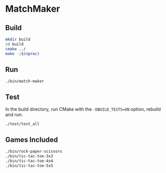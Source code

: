 # MatchMaker

## Build
```sh
mkdir build
cd build
cmake ../
make -j$(nproc)
```

## Run
```
./bin/match-maker
```

## Test
In the build directory, run CMake with the `-DBUILD_TESTS=ON` option, rebuild and run:
```
./test/test_all
```

## Games Included
```sh
./bin/rock-paper-scissors
./bin/tic-tac-toe-3x3
./bin/tic-tac-toe-4x4
./bin/tic-tac-toe-5x5
```
